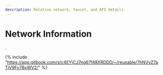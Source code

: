 ```yaml
---
description: Relative network, faucet, and API details.
---
```


# Network Information

.

{% include "https://app.gitbook.com/s/c4EYjCJ7ng67f48XRDDD/~/reusable/7hNVyZ7aTiV9Fv7BxWV2/" %}
